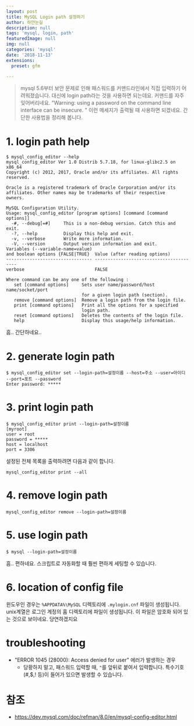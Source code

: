```yaml
---
layout: post
title: MySQL Login path 설정하기
author: 하얀눈길
description: null
tags: 'mysql, login, path'
featuredImage: null
img: null
categories: 'mysql'
date: '2018-11-13'
extensions:
  preset: gfm

---
```



> mysql 5.6부터 보안 문제로 인해 패스워드를 커맨드라인에서 직접 입력하기 어려워졌습니다.
> 대신에 login path라는 것을 사용하면 되는데요. 커맨드를 자주 잊어버리네요. 
> "Warning: using a password on the command line interface can be insecure. " 이런 메세지가 출력될 때 사용하면 되겠네요.
> 간단한 사용법을 정리해 봅니다.


# 1. login path help

    $ mysql_config_editor --help
    mysql_config_editor Ver 1.0 Distrib 5.7.18, for linux-glibc2.5 on x86_64
    Copyright (c) 2012, 2017, Oracle and/or its affiliates. All rights reserved.
    
    Oracle is a registered trademark of Oracle Corporation and/or its
    affiliates. Other names may be trademarks of their respective
    owners.
    
    MySQL Configuration Utility.
    Usage: mysql_config_editor [program options] [command [command options]]
      -#, --debug[=#]     This is a non-debug version. Catch this and exit.
      -?, --help          Display this help and exit.
      -v, --verbose       Write more information.
      -V, --version       Output version information and exit.
    Variables (--variable-name=value)
    and boolean options {FALSE|TRUE}  Value (after reading options)
    --------------------------------- ----------------------------------------
    verbose                           FALSE
    
    Where command can be any one of the following :
       set [command options]     Sets user name/password/host name/socket/port
                                 for a given login path (section).
       remove [command options]  Remove a login path from the login file.
       print [command options]   Print all the options for a specified
                                 login path.
       reset [command options]   Deletes the contents of the login file.
       help                      Display this usage/help information.


흠.. 간단하네요..


# 2. generate login path 


    $ mysql_config_editor set --login-path=설정이름 --host=주소 --user=아이디 --port=포트 --password
    Enter password: *****
     
  
    
# 3. print login path

    $ mysql_config_editor print --login-path=설정이름
    [myroot]
    user = root
    password = *****
    host = localhost
    port = 3306

  설정된 전체 목록을 출력하려면 다음과 같이 합니다.

    mysql_config_editor print --all



# 4. remove login path

    mysql_config_editor remove --login-path=설정이름


# 5. use login path

    $ mysql --login-path=설정이름

흠.. 편하네요. 스크립트로 자동화할 때 훨씬 편하게 세팅할 수 있습니다.

# 6. location of config file
윈도우인 경우는 `%APPDATA%\MySQL` 디렉토리에 `.mylogin.cnf` 파일이 생성됩니다. unix계열은 로그인 계정의 홈 디렉토리에  파일이 생성됩니다. 
이 파일은 암호화 되어 있는 것으로 보이네요. 당연하겠지요
 
 # troubleshooting 
*  "ERROR 1045 (28000): Access denied for user" 에러가 발생하는 경우
	* 당황하지 말고, 패스워드 입력할 때, `"`를 앞뒤로 붙여서 입력합니다. 특수기호(#,$,! 등)이 들어가 있으면 발생할 수 있습니다.

# 참조

 - https://dev.mysql.com/doc/refman/8.0/en/mysql-config-editor.html


